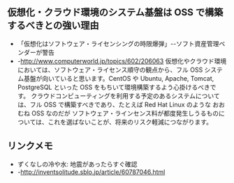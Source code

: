 ## 仮想化・クラウド環境のシステム基盤は OSS で構築するべきとの強い理由

* 「仮想化はソフトウェア・ライセンシングの時限爆弾」--ソフト資産管理ベンダーが警告
* -http://www.computerworld.jp/topics/602/206063
仮想化やクラウド環境においては、ソフトウェア・ライセンス順守の観点から、フル OSS システム基盤が向いていると思います。CentOS や Ubuntu, Apache, Tomcat, PostgreSQL といった OSS をもちいて環境構築するよう心掛けるべきです。
クラウドコンピューティングを利用する予定のあるシステムについては、フル OSS で構築すべきであり、たとえば Red Hat Linux のような おおむね OSS なのだが ソフトウェア・ラインセンス料が都度発生しうるものについては、これを選ばないことが、将来のリスク軽減につながります。


## リンクメモ

* ずくなしの冷や水: 地震があったらすぐ確認
* -http://inventsolitude.sblo.jp/article/60787046.html

